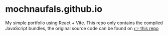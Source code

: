 # mochnaufals.github.io
My simple portfolio using React + Vite.
This repo only contains the compiled JavaScript bundles, the original source code can be found on [👉 this repo](https://github.com/mochnaufals/portfolio-naufal)
